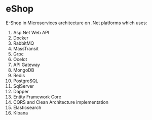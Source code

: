 # eShop

E-Shop in Microservices architecture on .Net platforms which uses: 
1. Asp.Net Web API
2. Docker
3. RabbitMQ
4. MassTransit
5. Grpc
6. Ocelot 
7. API Gateway
8. MongoDB
9. Redis
10. PostgreSQL
11. SqlServer
12. Dapper
13. Entity Framework Core
14. CQRS and Clean Architecture implementation
15. Elasticsearch
16. Kibana
